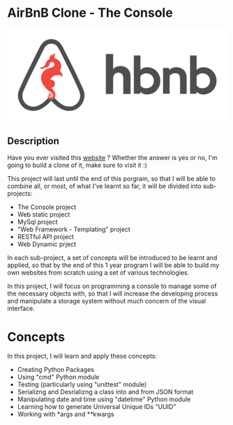 # AirBnB Clone - The Console
![AirBnB_porject_logo](/assets/AirBnB_project_logo.png)
## Description
Have you ever visited this [website](https://www.airbnb.com/) ?
Whether the answer is yes or no, I'm going to build a clone of it,
make sure to visit it :)

This project will last until the end of this porgram, so that
I will be able to combine all, or most, of what I've learnt so
far, it will be divided into sub-projects:

  * The Console project
  * Web static project
  * MySql project
  * "Web Framework - Templating" project
  * RESTful API project
  * Web Dynamic prject

In each sub-project, a set of concepts will be introduced to
be learnt and applied, so that by the end of this 1 year
program I will be able to build my own websites from scratch
using a set of various technologies.

In this project, I will focus on programming a console to manage
some of the necessary objects with, so that I will increase the
developing process and manipulate a storage system without much
concern of the visual interface.

# Concepts
In this project, I will learn and apply these concepts:
  * Creating Python Packages
  * Using "cmd" Python module
  * Testing (particularly using "unittest" module)
  * Serializng and Desrializng a class into and from JSON format
  * Manipulating date and time using "datetime" Python module
  * Learning how to generate Universal Unique IDs "UUID"
  * Working with \*args and \*\*kwargs
